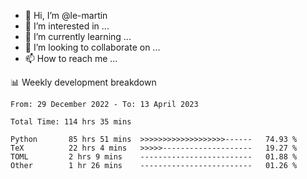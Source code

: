 - 👋 Hi, I’m @le-martin
- 👀 I’m interested in ...
- 🌱 I’m currently learning ...
- 💞️ I’m looking to collaborate on ...
- 📫 How to reach me ...

<!---
Tutorial for using WakaTime stats in GitHub profile: https://github.com/athul/waka-readme
-->

📊 Weekly development breakdown
<!--START_SECTION:waka-->

```text
From: 29 December 2022 - To: 13 April 2023

Total Time: 114 hrs 35 mins

Python       85 hrs 51 mins  >>>>>>>>>>>>>>>>>>>------   74.93 %
TeX          22 hrs 4 mins   >>>>>--------------------   19.27 %
TOML         2 hrs 9 mins    -------------------------   01.88 %
Other        1 hr 26 mins    -------------------------   01.26 %
```

<!--END_SECTION:waka-->

<!---
le-martin/le-martin is a ✨ special ✨ repository because its `README.md` (this file) appears on your GitHub profile.
You can click the Preview link to take a look at your changes.
--->
